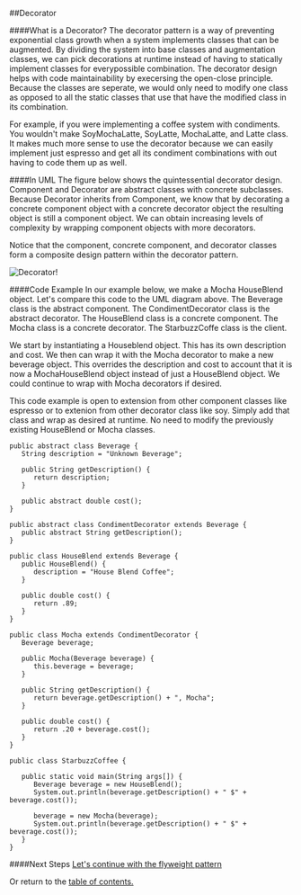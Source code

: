 ##Decorator

####What is a Decorator?
The decorator pattern is a way of preventing exponential class growth when a system implements classes that can be augmented. By dividing the system into base classes and augmentation classes, we can pick decorations at runtime instead of having to statically implement classes for everypossible combination. The decorator design helps with code maintainability by execersing the open-close principle. Because the classes are seperate, we would only need to modify one class as opposed to all the static classes that use that have the modified class in its combination.

For example, if you were implementing a coffee system with condiments. You wouldn't make SoyMochaLatte, SoyLatte, MochaLatte, and Latte class. It makes much more sense to use the decorator because we can easily implement just espresso and get all its condiment combinations with out having to code them up as well.

####In UML
The figure below shows the quintessential decorator design. Component and Decorator are abstract classes with concrete subclasses. Because Decorator inherits from Component, we know that by decorating a concrete component object with a concrete decorator object the resulting object is still a component object. We can obtain increasing levels of complexity by wrapping component objects with more decorators.

Notice that the component, concrete component, and decorator classes form a composite design pattern within the decorator pattern.

![Decorator!](https://github.com/trekbaum/present/blob/master/sdp/resourses/decorator.png "Decorator UML")

####Code Example
In our example below, we make a Mocha HouseBlend object. Let's compare this code to the UML diagram above. The Beverage class is the abstract component. The CondimentDecorator class is the abstract decorator. The HouseBlend class is a concrete component. The Mocha class is a concrete decorator. The StarbuzzCoffe class is the client.

We start by instantiating a Houseblend object. This has its own description and cost. We then can wrap it with the Mocha decorator to make a new beverage object. This overrides the description and cost to account that it is now a MochaHouseBlend object instead of just a HouseBlend object. We could continue to wrap with Mocha decorators if desired.

This code example is open to extension from other component classes like espresso or to extenion from other decorator class like soy. Simply add that class and wrap as desired at runtime. No need to modify the previously existing HouseBlend or Mocha classes.

```
public abstract class Beverage {
   String description = "Unknown Beverage";
   
   public String getDescription() {
      return description;
   }
   
   public abstract double cost();
}

public abstract class CondimentDecorator extends Beverage {
   public abstract String getDescription();
}

public class HouseBlend extends Beverage {
   public HouseBlend() {
      description = "House Blend Coffee";
   }
   
   public double cost() {
      return .89;
   }
}

public class Mocha extends CondimentDecorator {
   Beverage beverage;
   
   public Mocha(Beverage beverage) {
      this.beverage = beverage;
   }
   
   public String getDescription() {
      return beverage.getDescription() + ", Mocha";
   }
   
   public double cost() {
      return .20 + beverage.cost();
   }
}

public class StarbuzzCoffee {

   public static void main(String args[]) {
      Beverage beverage = new HouseBlend();
      System.out.println(beverage.getDescription() + " $" + beverage.cost());
      
      beverage = new Mocha(beverage);
      System.out.println(beverage.getDescription() + " $" + beverage.cost());
   }
}
```


####Next Steps
[Let's continue with the flyweight pattern](https://github.com/trekbaum/present/blob/master/sdp/flyweight.md)

Or return to the [table of contents.](https://github.com/trekbaum/present/blob/master/sdp/README.md)
